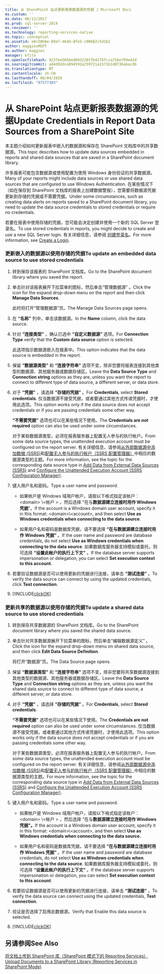 ```yaml
---
title: 从 SharePoint 站点更新报表数据源的凭据 | Microsoft Docs
ms.custom: ''
ms.date: 06/13/2017
ms.prod: sql-server-2014
ms.reviewer: ''
ms.technology: reporting-services-native
ms.topic: conceptual
ms.assetid: e0c50b6e-89e7-4b4d-8fe5-c90682c5d1b1
author: maggiesMSFT
ms.author: maggies
manager: kfile
ms.openlocfilehash: 923fee5656ed6032201fb4276fcca75be799e42d
ms.sourcegitcommit: ad4d92dce894592a259721a1571b1d8736abacdb
ms.translationtype: MT
ms.contentlocale: zh-CN
ms.lasthandoff: 08/04/2020
ms.locfileid: "87577303"
---
```

# <a name="update-credentials-in-report-data-sources-from-a-sharepoint-site"></a><span data-ttu-id="4b98f-102">从 SharePoint 站点更新报表数据源的凭据</span><span class="sxs-lookup"><span data-stu-id="4b98f-102">Update Credentials in Report Data Sources from a SharePoint Site</span></span>
  <span data-ttu-id="4b98f-103">本主题介绍如何更新报表中嵌入的数据源和保存在 SharePoint 文档库中的共享数据源。</span><span class="sxs-lookup"><span data-stu-id="4b98f-103">This topic describes how to update data sources embedded in reports and shared data sources that are saved in a SharePoint document library.</span></span>  
  
 <span data-ttu-id="4b98f-104">许多报表可能包含数据源或使用配置为使用 Windows 身份验证的共享数据源。</span><span class="sxs-lookup"><span data-stu-id="4b98f-104">Many of your reports might include data sources or use shared data sources that are configured to use Windows Authentication.</span></span> <span data-ttu-id="4b98f-105">在某些情况下（如在保存到 SharePoint 文档库的报表上创建数据警报），您需要将数据源凭据更新到存储的凭据或不需要凭据。</span><span class="sxs-lookup"><span data-stu-id="4b98f-105">Under some circumstances, such as creating data alerts on reports saved to a SharePoint document library, you need to update the data source credentials to stored credentials or require no credentials.</span></span>  
  
 <span data-ttu-id="4b98f-106">若要在报表中使用存储的凭据，您可能会决定创建并使用一个新的 SQL Server 登录名。</span><span class="sxs-lookup"><span data-stu-id="4b98f-106">To use stored credentials in reports, you might decide to create and use a new SQL Server login.</span></span> <span data-ttu-id="4b98f-107">有关详细信息，请参阅 [创建登录名](../../relational-databases/security/authentication-access/create-a-login.md)。</span><span class="sxs-lookup"><span data-stu-id="4b98f-107">For more information, see [Create a Login](../../relational-databases/security/authentication-access/create-a-login.md).</span></span>  
  
### <a name="to-update-an-embedded-data-source-to-use-stored-credentials"></a><span data-ttu-id="4b98f-108">更新嵌入的数据源以使用存储的凭据</span><span class="sxs-lookup"><span data-stu-id="4b98f-108">To update an embedded data source to use stored credentials</span></span>  
  
1.  <span data-ttu-id="4b98f-109">转到保存该报表的 SharePoint 文档库。</span><span class="sxs-lookup"><span data-stu-id="4b98f-109">Go to the SharePoint document library where you saved the report.</span></span>  
  
2.  <span data-ttu-id="4b98f-110">单击针对该报表展开下拉菜单的图标，然后单击“管理数据源”  。</span><span class="sxs-lookup"><span data-stu-id="4b98f-110">Click the icon for the expand drop-down menu on the report and then click **Manage Data Sources**.</span></span>  
  
     <span data-ttu-id="4b98f-111">此时将打开“管理数据源”页。</span><span class="sxs-lookup"><span data-stu-id="4b98f-111">The Manage Data Sources page opens.</span></span>  
  
3.  <span data-ttu-id="4b98f-112">在 **“名称”** 列中，单击该数据源。</span><span class="sxs-lookup"><span data-stu-id="4b98f-112">In the **Name** column, click the data source.</span></span>  
  
4.  <span data-ttu-id="4b98f-113">针对 **“连接类型”** ，确认已选中 **“自定义数据源”** 选项。</span><span class="sxs-lookup"><span data-stu-id="4b98f-113">For **Connection Type** verify that the **Custom data source** option is selected.</span></span>  
  
     <span data-ttu-id="4b98f-114">此选项指示数据源嵌入在报表中。</span><span class="sxs-lookup"><span data-stu-id="4b98f-114">This option indicates that the data source is embedded in the report.</span></span>  
  
5.  <span data-ttu-id="4b98f-115">保留 **“数据源类型”** 和 **“连接字符串”** 选项不变，除非您要将报表连接到其他类型的数据源、其他服务器或数据存储区。</span><span class="sxs-lookup"><span data-stu-id="4b98f-115">Leave the **Data Source Type** and **Connection string** options as they are, unless you want the report to connect to different type of data source, a different server, or data store.</span></span>  
  
6.  <span data-ttu-id="4b98f-116">对于 **“凭据”** ，请选择 **“存储的凭据”** 。</span><span class="sxs-lookup"><span data-stu-id="4b98f-116">For **Credentials**, select **Stored credentials**.</span></span> <span data-ttu-id="4b98f-117">仅当数据源不接受凭据，或者要通过其他方式传递凭据时，才使用此选项。</span><span class="sxs-lookup"><span data-stu-id="4b98f-117">This option works only if the data source does not accept credentials or if you are passing credentials some other way.</span></span>  
  
     <span data-ttu-id="4b98f-118">**“不需要凭据”** 选项也可以在某些情况下使用。</span><span class="sxs-lookup"><span data-stu-id="4b98f-118">The **Credentials are not required** option can also be used under some circumstances.</span></span>  
  
     <span data-ttu-id="4b98f-119">对于某些数据源类型，必须在报表服务器上配置无人参与的执行帐户。</span><span class="sxs-lookup"><span data-stu-id="4b98f-119">From some data source types, the unattended execution account must be configured on the report server.</span></span> <span data-ttu-id="4b98f-120">有关详细信息，请参阅[从外部数据源中添加数据 (SSRS)](add-data-from-external-data-sources-ssrs.md)和[配置无人参与的执行帐户（SSRS 配置管理器）](../install-windows/configure-the-unattended-execution-account-ssrs-configuration-manager.md)中相应的数据源类型的主题。</span><span class="sxs-lookup"><span data-stu-id="4b98f-120">For more information, see the topic for the corresponding data source type in [Add Data from External Data Sources &#40;SSRS&#41;](add-data-from-external-data-sources-ssrs.md) and [Configure the Unattended Execution Account &#40;SSRS Configuration Manager&#41;](../install-windows/configure-the-unattended-execution-account-ssrs-configuration-manager.md).</span></span>  
  
7.  <span data-ttu-id="4b98f-121">键入用户名和密码。</span><span class="sxs-lookup"><span data-stu-id="4b98f-121">Type a user name and password.</span></span>  
  
    -   <span data-ttu-id="4b98f-122">如果帐户是 Windows 域用户帐户，请按以下格式指定该帐户： \<domain> \\<帐户 \> ，然后选择 "在与**数据源建立连接时用作 Windows 凭据**"。</span><span class="sxs-lookup"><span data-stu-id="4b98f-122">If the account is a Windows domain user account, specify it in this format: \<domain>\\<account\>, and then select **Use as Windows credentials when connecting to the data source**.</span></span>  
  
    -   <span data-ttu-id="4b98f-123">如果用户名和密码是数据库凭据，请不要选择 **“在与数据源建立连接时用作 Windows 凭据”** 。</span><span class="sxs-lookup"><span data-stu-id="4b98f-123">If the user name and password are database credentials, do not select **Use as Windows credentials when connecting to the data source**.</span></span> <span data-ttu-id="4b98f-124">如果数据库服务器支持模拟或委托，则可选择 **“设置此帐户的执行上下文”** 。</span><span class="sxs-lookup"><span data-stu-id="4b98f-124">If the database server supports impersonation or delegation, you can select **Set execution context to this account**.</span></span>  
  
8.  <span data-ttu-id="4b98f-125">若要验证数据源是否可以使用更新的凭据进行连接，请单击 **“测试连接”** 。</span><span class="sxs-lookup"><span data-stu-id="4b98f-125">To verify the data source can connect by using the updated credentials, click **Test connection**.</span></span>  
  
9. [!INCLUDE[clickOK](../../includes/clickok-md.md)]  
  
### <a name="to-update-a-shared-data-source-to-use-stored-credentials"></a><span data-ttu-id="4b98f-126">更新共享的数据源以使用存储的凭据</span><span class="sxs-lookup"><span data-stu-id="4b98f-126">To update a shared data source to use stored credentials</span></span>  
  
1.  <span data-ttu-id="4b98f-127">转到保存共享数据源的 SharePoint 文档库。</span><span class="sxs-lookup"><span data-stu-id="4b98f-127">Go to the SharePoint document library where you saved the shared data source.</span></span>  
  
2.  <span data-ttu-id="4b98f-128">单击针对共享数据源展开下拉菜单的图标，然后单击“编辑数据源定义”  。</span><span class="sxs-lookup"><span data-stu-id="4b98f-128">Click the icon for the expand drop-down menu on shared data source, and then click **Edit Data Source Definition**.</span></span>  
  
     <span data-ttu-id="4b98f-129">将打开“数据源”页。</span><span class="sxs-lookup"><span data-stu-id="4b98f-129">The Data Source page opens.</span></span>  
  
3.  <span data-ttu-id="4b98f-130">保留 **“数据源类型”** 和 **“连接字符串”** 选项不变，除非您要将共享数据源连接到其他类型的数据源、其他服务器或数据存储区。</span><span class="sxs-lookup"><span data-stu-id="4b98f-130">Leave the **Data Source Type** and **Connection string** options as they are, unless you want the shared data source to connect to different type of data source, a different server, or data store.</span></span>  
  
4.  <span data-ttu-id="4b98f-131">对于 **“凭据”** ，请选择 **“存储的凭据”** 。</span><span class="sxs-lookup"><span data-stu-id="4b98f-131">For **Credentials**, select **Stored credentials**.</span></span>  
  
     <span data-ttu-id="4b98f-132">**“不需要凭据”** 选项也可以在某些情况下使用。</span><span class="sxs-lookup"><span data-stu-id="4b98f-132">The **Credentials are not required** option can also be used under some circumstances.</span></span> <span data-ttu-id="4b98f-133">仅当数据源不接受凭据，或者要通过其他方式传递凭据时，才使用此选项。</span><span class="sxs-lookup"><span data-stu-id="4b98f-133">This option works only if the data source does not accept credentials or if you are passing credentials some other way.</span></span>  
  
     <span data-ttu-id="4b98f-134">对于某些数据源类型，必须在报表服务器上配置无人参与的执行帐户。</span><span class="sxs-lookup"><span data-stu-id="4b98f-134">From some data source types, the unattended execution account must be configured on the report server.</span></span> <span data-ttu-id="4b98f-135">有关详细信息，请参阅[从外部数据源中添加数据 (SSRS)](add-data-from-external-data-sources-ssrs.md)和[配置无人参与的执行帐户（SSRS 配置管理器）](../install-windows/configure-the-unattended-execution-account-ssrs-configuration-manager.md)中相应的数据源类型的主题。</span><span class="sxs-lookup"><span data-stu-id="4b98f-135">For more information, see the topic for the corresponding data source type in [Add Data from External Data Sources &#40;SSRS&#41;](add-data-from-external-data-sources-ssrs.md) and [Configure the Unattended Execution Account &#40;SSRS Configuration Manager&#41;](../install-windows/configure-the-unattended-execution-account-ssrs-configuration-manager.md).</span></span>  
  
5.  <span data-ttu-id="4b98f-136">键入用户名和密码。</span><span class="sxs-lookup"><span data-stu-id="4b98f-136">Type a user name and password.</span></span>  
  
    -   <span data-ttu-id="4b98f-137">如果帐户是 Windows 域用户帐户，请按以下格式指定该帐户： \<domain> \\<帐户 \> ，然后选择 "在与**数据源建立连接时用作 Windows 凭据"。**</span><span class="sxs-lookup"><span data-stu-id="4b98f-137">If the account is a Windows domain user account, specify it in this format: \<domain>\\<account\>, and then select **Use as Windows credentials when connecting to the data source.**</span></span>  
  
    -   <span data-ttu-id="4b98f-138">如果用户名和密码是数据库凭据，请不要选择 **“在与数据源建立连接时用作 Windows 凭据”** 。</span><span class="sxs-lookup"><span data-stu-id="4b98f-138">If the user name and password are database credentials, do not select **Use as Windows credentials when connecting to the data source**.</span></span> <span data-ttu-id="4b98f-139">如果数据库服务器支持模拟或委托，则可选择 **“设置此帐户的执行上下文”** 。</span><span class="sxs-lookup"><span data-stu-id="4b98f-139">If the database server supports impersonation or delegation, you can select **Set execution context to this account**.</span></span>  
  
6.  <span data-ttu-id="4b98f-140">若要验证数据源是否可以使用更新的凭据进行连接，请单击 **“测试连接”** 。</span><span class="sxs-lookup"><span data-stu-id="4b98f-140">To verify the data source can connect using the updated credentials, **Test connection**.</span></span>  
  
7.  <span data-ttu-id="4b98f-141">验证是否选择了启用此数据源。</span><span class="sxs-lookup"><span data-stu-id="4b98f-141">Verify that Enable this data source is selected.</span></span>  
  
8.  [!INCLUDE[clickOK](../../includes/clickok-md.md)]  
  
## <a name="see-also"></a><span data-ttu-id="4b98f-142">另请参阅</span><span class="sxs-lookup"><span data-stu-id="4b98f-142">See Also</span></span>  
 [<span data-ttu-id="4b98f-143">将文档上传到 SharePoint 库（SharePoint 模式下的 Reporting Services）</span><span class="sxs-lookup"><span data-stu-id="4b98f-143">Upload Documents to a SharePoint Library &#40;Reporting Services in SharePoint Mode&#41;</span></span>](../upload-documents-to-a-sharepoint-library-reporting-services-in-sharepoint-mode.md)  
  
  
